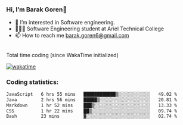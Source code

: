 ###  Hi, I’m Barak Goren👋
- 👀 I’m interested in Software engineering.
- 👨🏼‍🎓 Software Engineering student at Ariel Technical College
- 📫 How to reach me barak.goren6@gmail.com
##
Total time coding (since WakaTime initialized)

[![wakatime](https://wakatime.com/badge/user/5cc5ec80-a806-4ca2-a704-db29274e48cd.svg)](https://wakatime.com/@5cc5ec80-a806-4ca2-a704-db29274e48cd)

   
### Coding statistics:

<!--START_SECTION:waka-->

```txt
JavaScript   6 hrs 55 mins   ████████████▒░░░░░░░░░░░░   49.02 %
Java         2 hrs 56 mins   █████▒░░░░░░░░░░░░░░░░░░░   20.81 %
Markdown     1 hr 52 mins    ███▒░░░░░░░░░░░░░░░░░░░░░   13.33 %
CSS          1 hr 22 mins    ██▒░░░░░░░░░░░░░░░░░░░░░░   09.74 %
Bash         23 mins         ▓░░░░░░░░░░░░░░░░░░░░░░░░   02.74 %
```

<!--END_SECTION:waka-->

<!---
barakgoren/barakgoren is a ✨ special ✨ repository because its `README.md` (this file) appears on your GitHub profile.
You can click the Preview link to take a look at your changes.
--->
